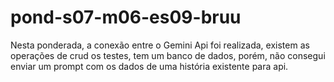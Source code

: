 # pond-s07-m06-es09-bruu

Nesta ponderada, a conexão entre o Gemini Api foi realizada, existem as operações de crud  os testes, tem um banco de dados, porém, não consegui enviar um prompt com os dados de uma história existente para api.
